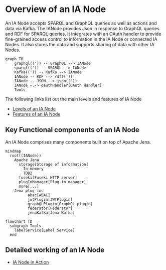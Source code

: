 # Overview of an IA Node


An IA Node accepts SPARQL and GraphQL queries as well as actions and data via Kafka. The IANode provides Json in response to GraphQL queries and RDF for SPARQL queries. It integrates with an OAuth handler to provide fine-grained access control to information in the IA Node or connected IA Nodes. It also stores the data and supports sharing of data with other IA Nodes.

```mermaid
graph TB
    graphql((')) -- GraphQL --> IANode
    sparql((')) -- SPARQL --> IANode
    Kafka((')) -- Kafka --> IANode
    IANode -- RDF --> rdf(('))
    IANode -- JSON --> json(('))
    IANode -.-> oauthHandler[OAuth Handler]
    Tools
```

The following links list out the main levels and features of IA Node
* [Levels of an IA Node](IntegrationArchitecture.md)
* [Features of an IA Node](Features.md)


## Key Functional components of an IA Node

An IA Node comprises many components built on top of Apache Jena.

```mermaid
mindmap
  root((IANode))
    Apache Jena
      storage[Storage of information]
        In-memory
        TDB2
      fuseki[Fuseki HTTP server]
      plugInManager[Plug-in manager]
      more[...]
    Jena plug-ins
          abac[ABAC]
          jwtPlugin[JWTPlugin]
          graphQLPlugin[GraphQL plugin]
          federator[Federator]
          jenaKafka[Jena Kafka]
```

```mermaid
flowchart TD
  subgraph Tools
    labelService[Label Service]
  end
```

## Detailed working of an IA Node

* [IA Node in Action](InAction.md)


